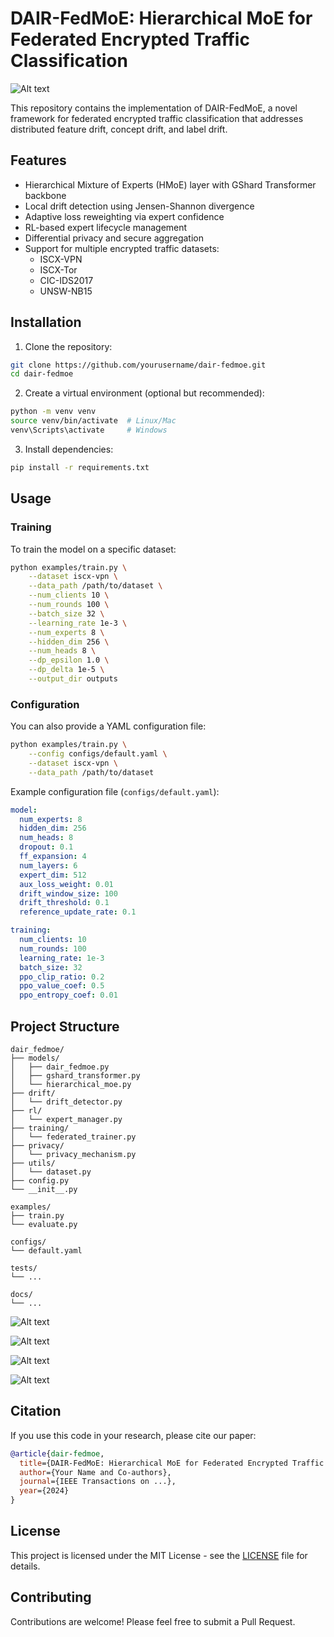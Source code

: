 # DAIR-FedMoE: Hierarchical MoE for Federated Encrypted Traffic Classification

![Alt text](assets/model.png?raw=true "Model")

This repository contains the implementation of DAIR-FedMoE, a novel framework for federated encrypted traffic classification that addresses distributed feature drift, concept drift, and label drift.

## Features

- Hierarchical Mixture of Experts (HMoE) layer with GShard Transformer backbone
- Local drift detection using Jensen-Shannon divergence
- Adaptive loss reweighting via expert confidence
- RL-based expert lifecycle management
- Differential privacy and secure aggregation
- Support for multiple encrypted traffic datasets:
  - ISCX-VPN
  - ISCX-Tor
  - CIC-IDS2017
  - UNSW-NB15

## Installation

1. Clone the repository:
```bash
git clone https://github.com/yourusername/dair-fedmoe.git
cd dair-fedmoe
```

2. Create a virtual environment (optional but recommended):
```bash
python -m venv venv
source venv/bin/activate  # Linux/Mac
venv\Scripts\activate     # Windows
```

3. Install dependencies:
```bash
pip install -r requirements.txt
```

## Usage

### Training

To train the model on a specific dataset:

```bash
python examples/train.py \
    --dataset iscx-vpn \
    --data_path /path/to/dataset \
    --num_clients 10 \
    --num_rounds 100 \
    --batch_size 32 \
    --learning_rate 1e-3 \
    --num_experts 8 \
    --hidden_dim 256 \
    --num_heads 8 \
    --dp_epsilon 1.0 \
    --dp_delta 1e-5 \
    --output_dir outputs
```

### Configuration

You can also provide a YAML configuration file:

```bash
python examples/train.py \
    --config configs/default.yaml \
    --dataset iscx-vpn \
    --data_path /path/to/dataset
```

Example configuration file (`configs/default.yaml`):
```yaml
model:
  num_experts: 8
  hidden_dim: 256
  num_heads: 8
  dropout: 0.1
  ff_expansion: 4
  num_layers: 6
  expert_dim: 512
  aux_loss_weight: 0.01
  drift_window_size: 100
  drift_threshold: 0.1
  reference_update_rate: 0.1

training:
  num_clients: 10
  num_rounds: 100
  learning_rate: 1e-3
  batch_size: 32
  ppo_clip_ratio: 0.2
  ppo_value_coef: 0.5
  ppo_entropy_coef: 0.01
```

## Project Structure

```
dair_fedmoe/
├── models/
│   ├── dair_fedmoe.py
│   ├── gshard_transformer.py
│   └── hierarchical_moe.py
├── drift/
│   └── drift_detector.py
├── rl/
│   └── expert_manager.py
├── training/
│   └── federated_trainer.py
├── privacy/
│   └── privacy_mechanism.py
├── utils/
│   └── dataset.py
├── config.py
└── __init__.py

examples/
├── train.py
└── evaluate.py

configs/
└── default.yaml

tests/
└── ...

docs/
└── ...
```

![Alt text](assets/policy.png?raw=true "Policy Network")

![Alt text](assets/performance-1.png?raw=true "Results 1")

![Alt text](assets/performance-2.png?raw=true "Results 2")

![Alt text](assets/drift-sota.png?raw=true "Drift Recovery")


## Citation

If you use this code in your research, please cite our paper:

```bibtex
@article{dair-fedmoe,
  title={DAIR-FedMoE: Hierarchical MoE for Federated Encrypted Traffic Classification under Distributed Feature, Concept, and Label Drift},
  author={Your Name and Co-authors},
  journal={IEEE Transactions on ...},
  year={2024}
}
```

## License

This project is licensed under the MIT License - see the [LICENSE](LICENSE) file for details.

## Contributing

Contributions are welcome! Please feel free to submit a Pull Request. 